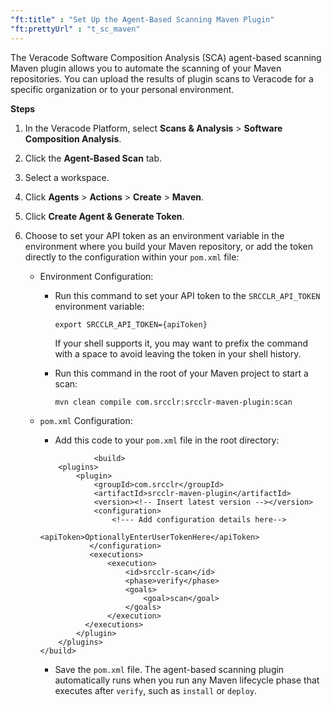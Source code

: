 ```yaml
---
"ft:title" : "Set Up the Agent-Based Scanning Maven Plugin"
"ft:prettyUrl" : "t_sc_maven"
---
```


The Veracode Software Composition Analysis (SCA) agent-based scanning Maven plugin allows you to automate the scanning of your Maven repositories. You can upload the results of plugin scans to Veracode for a specific organization or to your personal environment.

<p font-size="13pt"><b>Steps</b></p>

1.  In the Veracode Platform, select **Scans & Analysis** > **Software Composition Analysis**.

2.  Click the **Agent-Based Scan** tab.

3.  Select a workspace.

4.  Click **Agents** > **Actions** > **Create** > **Maven**.

5.  Click **Create Agent & Generate Token**.

6.  Choose to set your API token as an environment variable in the environment where you build your Maven repository, or add the token directly to the configuration within your `pom.xml` file:

    -   Environment Configuration:
        -   Run this command to set your API token to the `SRCCLR_API_TOKEN` environment variable:

            ```
            export SRCCLR_API_TOKEN={apiToken}
            ```

            If your shell supports it, you may want to prefix the command with a space to avoid leaving the token in your shell history.

        -   Run this command in the root of your Maven project to start a scan:

            ```
            mvn clean compile com.srcclr:srcclr-maven-plugin:scan
            ```

    -   `pom.xml` Configuration:

        -   Add this code to your `pom.xml` file in the root directory:
        ```
                    <build>
            <plugins>
                <plugin>
                    <groupId>com.srcclr</groupId>
                    <artifactId>srcclr-maven-plugin</artifactId>
                    <version><!-- Insert latest version --></version>
                    <configuration>
                        <!--- Add configuration details here-->
                        <apiToken>OptionallyEnterUserTokenHere</apiToken>
                   </configuration>
                   <executions>
                       <execution>
                           <id>srcclr-scan</id>
                           <phase>verify</phase>
                           <goals>
                               <goal>scan</goal>
                           </goals>
                       </execution>
                  </executions>
                </plugin>
            </plugins>
        </build>        
        ```

        - Save the `pom.xml` file. The agent-based scanning plugin automatically runs when you run any Maven lifecycle phase that executes after `verify`, such as `install` or `deploy`.


